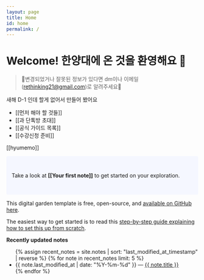 ```yaml
---
layout: page
title: Home
id: home
permalink: /
---
```

# Welcome! 한양대에 온 것을 환영해요 🦁

> 🤕변경되었거나 잘못된 정보가 있다면 dm이나 이메일(rethinking21@gmail.com)로 알려주세요🤕

새해 D-1 인데 할게 없어서 만들어 봤어요

- [[먼저 해야 할 것들]]
- [[과 단톡방 초대]]
- [[공식 가이드 목록]]
- [[수강신청 준비]]

[[hyumemo]]

<p style="padding: 3em 1em; background: #f5f7ff; border-radius: 4px;">
  Take a look at <span style="font-weight: bold">[[Your first note]]</span> to get started on your exploration.
</p>

This digital garden template is free, open-source, and [available on GitHub here](https://github.com/maximevaillancourt/digital-garden-jekyll-template).

The easiest way to get started is to read this [step-by-step guide explaining how to set this up from scratch](https://maximevaillancourt.com/blog/setting-up-your-own-digital-garden-with-jekyll).

<strong>Recently updated notes</strong>

<ul>
  {% assign recent_notes = site.notes | sort: "last_modified_at_timestamp" | reverse %}
  {% for note in recent_notes limit: 5 %}
    <li>
      {{ note.last_modified_at | date: "%Y-%m-%d" }} — <a class="internal-link" href="{{ site.baseurl }}{{ note.url }}">{{ note.title }}</a>
    </li>
  {% endfor %}
</ul>

<style>
  .wrapper {
    max-width: 46em;
  }
</style>
